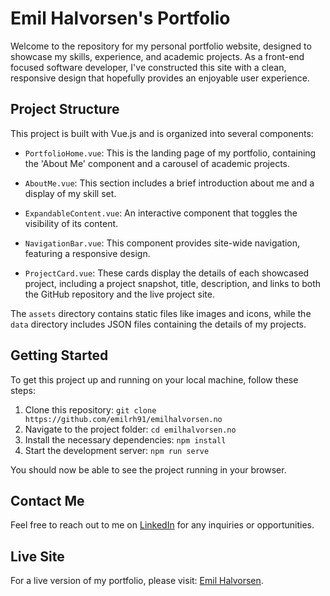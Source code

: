 # Emil Halvorsen's Portfolio

Welcome to the repository for my personal portfolio website, designed to showcase my skills, experience, and academic projects. As a front-end focused software developer, I've constructed this site with a clean, responsive design that hopefully provides an enjoyable user experience.

## Project Structure

This project is built with Vue.js and is organized into several components:

- `PortfolioHome.vue`: This is the landing page of my portfolio, containing the 'About Me' component and a carousel of academic projects.

- `AboutMe.vue`: This section includes a brief introduction about me and a display of my skill set.

- `ExpandableContent.vue`: An interactive component that toggles the visibility of its content.

- `NavigationBar.vue`: This component provides site-wide navigation, featuring a responsive design.

- `ProjectCard.vue`: These cards display the details of each showcased project, including a project snapshot, title, description, and links to both the GitHub repository and the live project site.

The `assets` directory contains static files like images and icons, while the `data` directory includes JSON files containing the details of my projects.

## Getting Started

To get this project up and running on your local machine, follow these steps:

1. Clone this repository: `git clone https://github.com/emilrh91/emilhalvorsen.no`
2. Navigate to the project folder: `cd emilhalvorsen.no`
3. Install the necessary dependencies: `npm install`
4. Start the development server: `npm run serve`

You should now be able to see the project running in your browser.

## Contact Me
Feel free to reach out to me on [LinkedIn](www.linkedin.com/in/emil-halvorsen-2380b3103/) for any inquiries or opportunities.

## Live Site
For a live version of my portfolio, please visit: [Emil Halvorsen](https://emilhalvorsen.no/).

